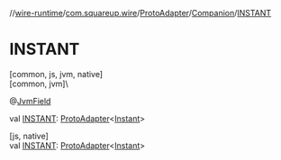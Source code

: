 //[wire-runtime](../../../../index.md)/[com.squareup.wire](../../index.md)/[ProtoAdapter](../index.md)/[Companion](index.md)/[INSTANT](-i-n-s-t-a-n-t.md)

# INSTANT

[common, js, jvm, native]\
[common, jvm]\

@[JvmField](https://kotlinlang.org/api/latest/jvm/stdlib/kotlin.jvm/-jvm-field/index.html)

val [INSTANT](-i-n-s-t-a-n-t.md): [ProtoAdapter](../index.md)&lt;[Instant](../../-instant/index.md)&gt;

[js, native]\
val [INSTANT](-i-n-s-t-a-n-t.md): [ProtoAdapter](../index.md)&lt;[Instant](../../-instant/index.md)&gt;
